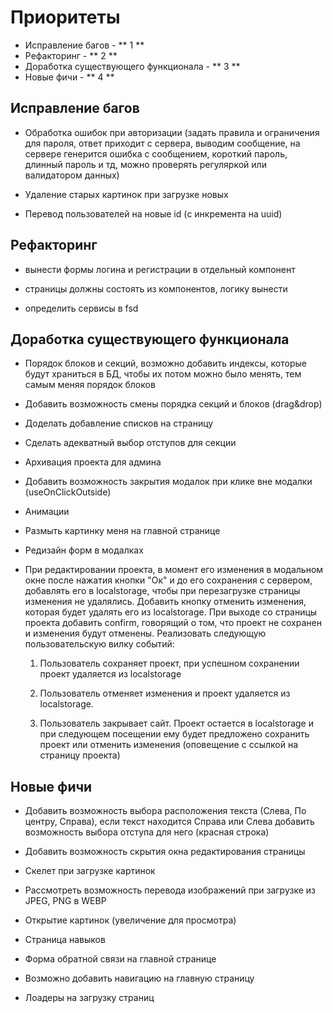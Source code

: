 # Приоритеты

- Исправление багов - ** 1 **
- Рефакторинг - ** 2 **
- Доработка существующего функционала - ** 3 **
- Новые фичи - ** 4 **

## Исправление багов

- Обработка ошибок при авторизации (задать правила и ограничения для пароля, ответ приходит с сервера, выводим сообщение, на сервере генерится ошибка с сообщением, короткий пароль, длинный пароль и тд, можно проверять регуляркой или валидатором данных)

- Удаление старых картинок при загрузке новых

- Перевод пользователей на новые id (с инкремента на uuid)

## Рефакторинг

- вынести формы логина и регистрации в отдельный компонент

- страницы должны состоять из компонентов, логику вынести

- определить сервисы в fsd

## Доработка существующего функционала

- Порядок блоков и секций, возможно добавить индексы, которые будут храниться в БД, чтобы их потом можно было менять, тем самым меняя порядок блоков

- Добавить возможность смены порядка секций и блоков (drag&drop)

- Доделать добавление списков на страницу

- Сделать адекватный выбор отступов для секции

- Архивация проекта для админа

- Добавить возможность закрытия модалок при клике вне модалки (useOnClickOutside)

- Анимации

- Размыть картинку меня на главной странице

- Редизайн форм в модалках

- При редактировании проекта, в момент его изменения в модальном окне после нажатия кнопки "Ок" и до его сохранения с сервером, добавлять его в localstorage, чтобы при перезагрузке страницы изменения не удалялись. Добавить кнопку отменить изменения, которая будет удалять его из localstorage. При выходе со страницы проекта добавить confirm, говорящий о том, что проект не сохранен и изменения будут отменены. Реализовать следующую пользовательскую вилку событий:

  1.  Пользователь сохраняет проект, при успешном сохранении проект удаляется из localstorage

  2.  Пользователь отменяет изменения и проект удаляется из localstorage.

  3.  Пользователь закрывает сайт. Проект остается в localstorage и при следующем посещении ему будет предложено сохранить проект или отменить изменения (оповещение с ссылкой на страницу проекта)

## Новые фичи

- Добавить возможность выбора расположения текста (Слева, По центру, Справа), если текст находится Справа или Слева добавить возможность выбора отступа для него (красная строка)

- Добавить возможность скрытия окна редактирования страницы

- Скелет при загрузке картинок

- Рассмотреть возможность перевода изображений при загрузке из JPEG, PNG в WEBP

- Открытие картинок (увеличение для просмотра)

- Страница навыков

- Форма обратной связи на главной странице

- Возможно добавить навигацию на главную страницу

- Лоадеры на загрузку страниц
